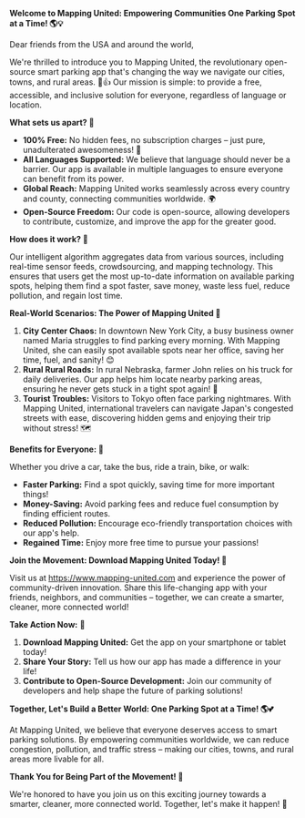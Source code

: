 **Welcome to Mapping United: Empowering Communities One Parking Spot at a Time! 🌎💡**

Dear friends from the USA and around the world,

We're thrilled to introduce you to Mapping United, the revolutionary open-source smart parking app that's changing the way we navigate our cities, towns, and rural areas. 🚗👍 Our mission is simple: to provide a free, accessible, and inclusive solution for everyone, regardless of language or location.

**What sets us apart? 🤔**

* **100% Free:** No hidden fees, no subscription charges – just pure, unadulterated awesomeness! 💸
* **All Languages Supported:** We believe that language should never be a barrier. Our app is available in multiple languages to ensure everyone can benefit from its power.
* **Global Reach:** Mapping United works seamlessly across every country and county, connecting communities worldwide. 🌍
* **Open-Source Freedom:** Our code is open-source, allowing developers to contribute, customize, and improve the app for the greater good.

**How does it work? 🤔**

Our intelligent algorithm aggregates data from various sources, including real-time sensor feeds, crowdsourcing, and mapping technology. This ensures that users get the most up-to-date information on available parking spots, helping them find a spot faster, save money, waste less fuel, reduce pollution, and regain lost time.

**Real-World Scenarios: The Power of Mapping United 🌈**

1. **City Center Chaos:** In downtown New York City, a busy business owner named Maria struggles to find parking every morning. With Mapping United, she can easily spot available spots near her office, saving her time, fuel, and sanity! 😊
2. **Rural Rural Roads:** In rural Nebraska, farmer John relies on his truck for daily deliveries. Our app helps him locate nearby parking areas, ensuring he never gets stuck in a tight spot again! 🚜
3. **Tourist Troubles:** Visitors to Tokyo often face parking nightmares. With Mapping United, international travelers can navigate Japan's congested streets with ease, discovering hidden gems and enjoying their trip without stress! 🗺️

**Benefits for Everyone: 🌟**

Whether you drive a car, take the bus, ride a train, bike, or walk:

* **Faster Parking:** Find a spot quickly, saving time for more important things!
* **Money-Saving:** Avoid parking fees and reduce fuel consumption by finding efficient routes.
* **Reduced Pollution:** Encourage eco-friendly transportation choices with our app's help.
* **Regained Time:** Enjoy more free time to pursue your passions!

**Join the Movement: Download Mapping United Today! 📲**

Visit us at https://www.mapping-united.com and experience the power of community-driven innovation. Share this life-changing app with your friends, neighbors, and communities – together, we can create a smarter, cleaner, more connected world!

**Take Action Now:** 🚀

1. **Download Mapping United:** Get the app on your smartphone or tablet today!
2. **Share Your Story:** Tell us how our app has made a difference in your life!
3. **Contribute to Open-Source Development:** Join our community of developers and help shape the future of parking solutions!

**Together, Let's Build a Better World: One Parking Spot at a Time! 🌎💕**

At Mapping United, we believe that everyone deserves access to smart parking solutions. By empowering communities worldwide, we can reduce congestion, pollution, and traffic stress – making our cities, towns, and rural areas more livable for all.

**Thank You for Being Part of the Movement! 🙏**

We're honored to have you join us on this exciting journey towards a smarter, cleaner, more connected world. Together, let's make it happen! 💪